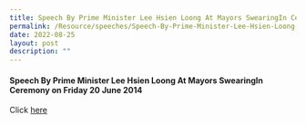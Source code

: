```yaml
---
title: Speech By Prime Minister Lee Hsien Loong At Mayors SwearingIn Ceremony
permalink: /Resource/speeches/Speech-By-Prime-Minister-Lee-Hsien-Loong-At-Mayors-SwearingIn-Ceremony
date: 2022-08-25
layout: post
description: ""
---
```

#### Speech By Prime Minister Lee Hsien Loong At Mayors SwearingIn Ceremony on Friday 20 June 2014

Click [here](/files/NewsRoom/speech-by-prime-minister-lee-hsien-loong-at-mayors-swearingin-ceremony-on-friday-20-june-2014.pdf)